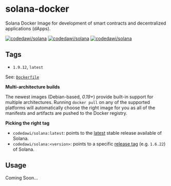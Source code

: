 # solana-docker

Solana Docker Image for development of smart contracts and decentralized applications (dApps).


[![codedawi/solana][docker-pulls-image]][docker-hub-url] [![codedawi/solana][docker-stars-image]][docker-hub-url] [![codedawi/solana][docker-size-image]][docker-hub-url]

## Tags

- `1.9.12`, `latest` 

See: [`Dockerfile`](https://github.com/codedawi/solana-docker/blob/main/Dockerfile)

**Multi-architecture builds**

The newest images (Debian-based, *0.19+*) provide built-in support for multiple architectures. Running `docker pull` on any of the supported platforms will automatically choose the right image for you as all of the manifests and artifacts are pushed to the Docker registry.

**Picking the right tag**

- `codedawi/solana:latest`: points to the [latest](https://github.com/solana-labs/solana/releases/latest) stable release available of Solana.
- `codedawi/solana:<version>`: points to a specific [release tag](https://github.com/solana-labs/solana/releases) (e.g. `1.6.22`) of Solana.

## Usage

Coming Soon...

[docker-hub-url]: https://hub.docker.com/r/codedawi/solana
[docker-pulls-image]: https://img.shields.io/docker/pulls/codedawi/solana.svg?style=flat-square
[docker-size-image]: https://img.shields.io/docker/image-size/codedawi/solana?style=flat-square
[docker-stars-image]: https://img.shields.io/docker/stars/codedawi/solana.svg?style=flat-square
